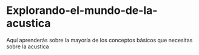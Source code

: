 # Explorando-el-mundo-de-la-acustica
Aquí aprenderás sobre la mayoría de los conceptos básicos que necesitas sobre la acustica
